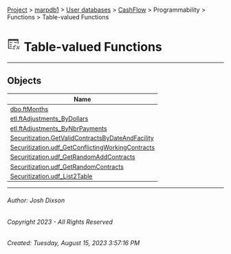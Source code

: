 #### 

[Project](../../../../../../index.md) > [marpdb1](../../../../../index.md) > [User databases](../../../../index.md) > [CashFlow](../../../index.md) > Programmability > Functions > Table-valued Functions

# ![Table-valued Functions](../../../../../../Images/Function_Table32.png) Table-valued Functions

---

## <a name="#objects"></a>Objects

| Name |
|---|
| [dbo.ftMonths](dbo_ftMonths.md) |
| [etl.ftAdjustments_ByDollars](etl_ftAdjustments_ByDollars.md) |
| [etl.ftAdjustments_ByNbrPayments](etl_ftAdjustments_ByNbrPayments.md) |
| [Securitization.GetValidContractsByDateAndFacility](Securitization_GetValidContractsByDateAndFacility.md) |
| [Securitization.udf_GetConflictingWorkingContracts](Securitization_udf_GetConflictingWorkingContracts.md) |
| [Securitization.udf_GetRandomAddContracts](Securitization_udf_GetRandomAddContracts.md) |
| [Securitization.udf_GetRandomContracts](Securitization_udf_GetRandomContracts.md) |
| [Securitization.udf_List2Table](Securitization_udf_List2Table.md) |


---

###### Author:  Josh Dixson

###### Copyright 2023 - All Rights Reserved

###### Created: Tuesday, August 15, 2023 3:57:16 PM

